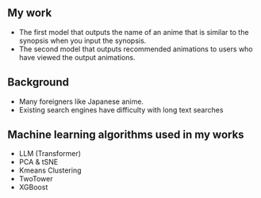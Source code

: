## My work
- The first model that outputs the name of an anime that is similar to the synopsis when you input the synopsis.
- The second model that outputs recommended animations to users who have viewed the output animations.
## Background
- Many foreigners like Japanese anime.
- Existing search engines have difficulty with long text searches
## Machine learning algorithms used in my works
- LLM (Transformer)
- PCA & tSNE
- Kmeans Clustering
- TwoTower
- XGBoost


